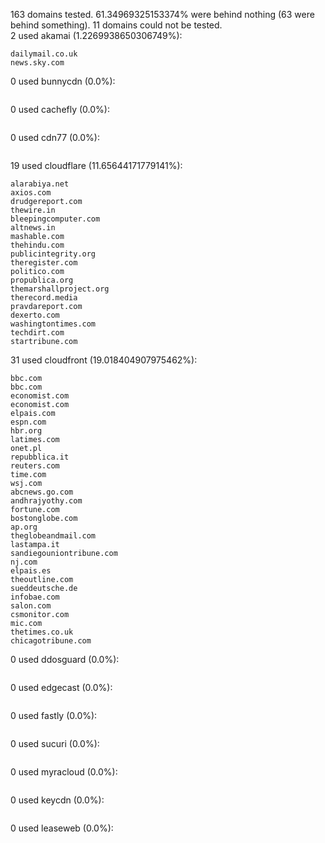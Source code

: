 163 domains tested. 61.34969325153374% were behind nothing (63 were behind something). 11 domains could not be tested.<br>
2 used akamai (1.2269938650306749%):
```
dailymail.co.uk
news.sky.com
```

0 used bunnycdn (0.0%):
```

```

0 used cachefly (0.0%):
```

```

0 used cdn77 (0.0%):
```

```

19 used cloudflare (11.65644171779141%):
```
alarabiya.net
axios.com
drudgereport.com
thewire.in
bleepingcomputer.com
altnews.in
mashable.com
thehindu.com
publicintegrity.org
theregister.com
politico.com
propublica.org
themarshallproject.org
therecord.media
pravdareport.com
dexerto.com
washingtontimes.com
techdirt.com
startribune.com
```

31 used cloudfront (19.018404907975462%):
```
bbc.com
bbc.com
economist.com
economist.com
elpais.com
espn.com
hbr.org
latimes.com
onet.pl
repubblica.it
reuters.com
time.com
wsj.com
abcnews.go.com
andhrajyothy.com
fortune.com
bostonglobe.com
ap.org
theglobeandmail.com
lastampa.it
sandiegouniontribune.com
nj.com
elpais.es
theoutline.com
sueddeutsche.de
infobae.com
salon.com
csmonitor.com
mic.com
thetimes.co.uk
chicagotribune.com
```

0 used ddosguard (0.0%):
```

```

0 used edgecast (0.0%):
```

```

0 used fastly (0.0%):
```

```

0 used sucuri (0.0%):
```

```

0 used myracloud (0.0%):
```

```

0 used keycdn (0.0%):
```

```

0 used leaseweb (0.0%):
```

```
